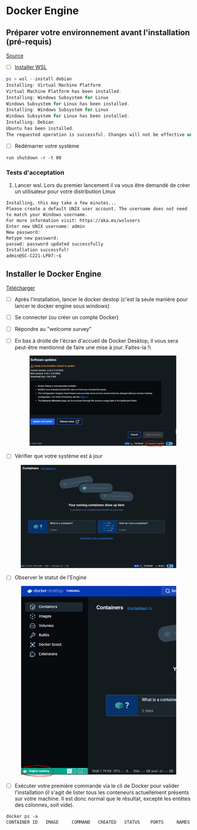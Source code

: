 # Docker Engine

## Préparer votre environnement avant l'installation (pré-requis)

[Source](https://docs.docker.com/desktop/install/windows-install/#system-requirements)

* [ ] [Installer WSL](https://learn.microsoft.com/en-us/windows/wsl/install)

```powershell
ps > wsl --install debian
Installing: Virtual Machine Platform
Virtual Machine Platform has been installed.
Installing: Windows Subsystem for Linux
Windows Subsystem for Linux has been installed.
Installing: Windows Subsystem for Linux
Windows Subsystem for Linux has been installed.
Installing: Debian
Ubuntu has been installed.
The requested operation is successful. Changes will not be effective until the system is rebooted.
```

* [ ] Redémarrer votre système

```
run shutdown -r -t 00
```

### Tests d'acceptation

1. Lancer wsl. Lors du premier lancement il va vous être demandé de créer un utilisateur pour votre distribution Linux

```
Installing, this may take a few minutes...
Please create a default UNIX user account. The username does not need to match your Windows username.
For more information visit: https://aka.ms/wslusers
Enter new UNIX username: admin
New password:
Retype new password:
passwd: password updated successfully
Installation successful!
admin@SC-C221-LP07:~$
```

## Installer le Docker Engine

[Télécharger](https://docs.docker.com/engine/install/)

* [ ] Après l'installation, lancer le docker destop (c'est la seule manière pour lancer le docker engine sous windows)
* [ ] Se connecter (ou créer un compte Docker)
* [ ] Répondre au "welcome survey"
*   [ ] En bas à droite de l'écran d'accueil de Docker Desktop, il vous sera peut-être mentionné de faire une mise à jour. Faites-la !\


    <figure><img src="../../../.gitbook/assets/image (26).png" alt=""><figcaption></figcaption></figure>


* [ ] Vérifier que votre système est à jour

<figure><img src="../../../.gitbook/assets/image (28).png" alt=""><figcaption></figcaption></figure>

* [ ] Observer le statut de l'Engine

<figure><img src="../../../.gitbook/assets/image (29).png" alt=""><figcaption></figcaption></figure>

* [ ] Exécuter votre première commande via le cli de Docker pour valider l'installation (il s'agit de lister tous les conteneurs actuellement présents sur votre machine. Il est donc normal que le résultat, excepté les entêtes des colonnes, soit vide).

```docker
docker ps -a
CONTAINER ID   IMAGE     COMMAND   CREATED   STATUS    PORTS     NAMES
```
